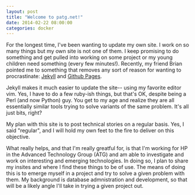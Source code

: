 ```yaml
---
layout: post
title: "Welcome to patg.net!"
date: 2014-02-22 08:00:00
categories: docker
---
```


For the longest time, I've been wanting to update my own site. I work on so many things but my own site is not one of them. I keep promising to do something and get pulled into working on some project or my young children need something (every few minutes!). Recently, my friend Brian pointed me to something that removes any sort of reason for wanting to procrastinate: [Jekyll][jekyll] and [Github Pages][gh-pages]. 

Jekyll makes it much easier to update the site-- using my favorite editor vim. Yes, I have to do a few ruby-ish things, but that's OK, despite being a Perl (and now Python) guy. You get to my age and realize they are all essentially similar tools trying to solve variants of the same problem. It's all just bits, right?

My plan with this site is to post technical stories on a regular basis. Yes, I said "regular", and I will hold my own feet to the fire to deliver on this objective. 

What really helps, and that I'm really greatful for, is that I'm working for HP in the Advanced Technology Group (ATG) and am able to investigate and work on interesting and emerging technologies. In doing so, I plan to share my insites and where I find these things to be of use. The means of doing this is to emerge myself in a project and try to solve a given problem with them. My background is database admnistration and development, so that will be a likely angle I'll take in trying a given project out.  

[jekyll]:    http://jekyllrb.com
[gh-pages]:  http://pages.github.com/

